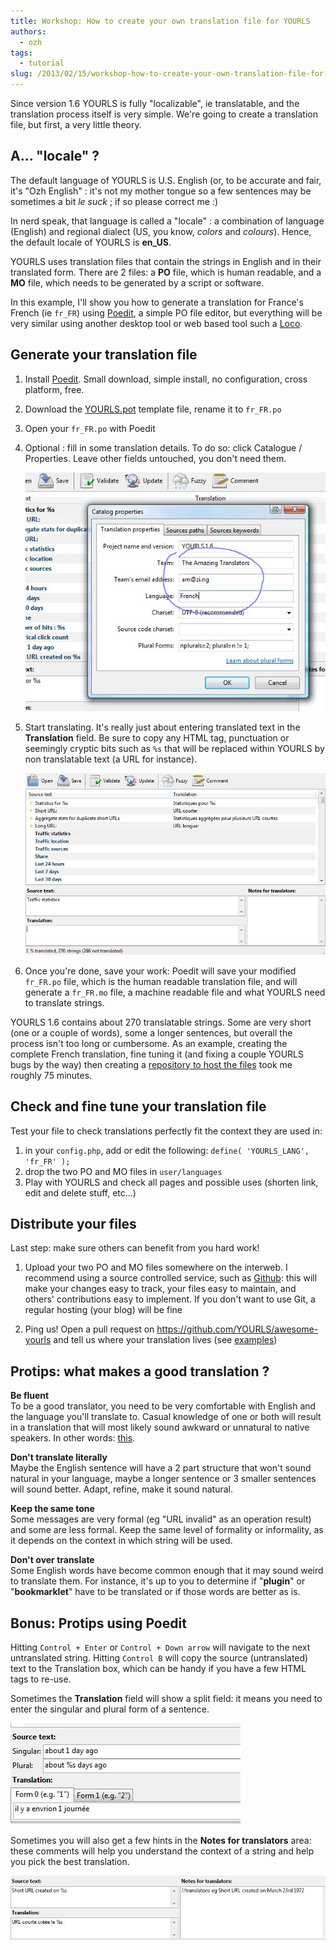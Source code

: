```yaml
---
title: Workshop: How to create your own translation file for YOURLS
authors:
  - ozh
tags:
  - tutorial
slug: /2013/02/15/workshop-how-to-create-your-own-translation-file-for-yourls
---
```


Since version 1.6 YOURLS is fully "localizable", ie translatable, and the translation process itself is very simple. We're going to create a translation file, but first, a very little theory.

<!--truncate-->

## A… "locale" ?

The default language of YOURLS is U.S. English (or, to be accurate and fair, it's "Ozh English" : it's not my mother tongue so a few sentences may be sometimes a bit *le suck* ; if so please correct me :)

In nerd speak, that language is called a "locale" : a combination of language (English) and regional dialect (US, you know, *colors* and *colours*). Hence, the default locale of YOURLS is **en_US**.

YOURLS uses translation files that contain the strings in English and in their translated form. There are 2 files: a **PO** file, which is human readable, and a **MO** file, which needs to be generated by a script or software.

In this example, I'll show you how to generate a translation for France's French (ie `fr_FR`) using [Poedit](https://poedit.net/ "Poedit"), a simple PO file editor, but everything will be very similar using another desktop tool or web based tool such a [Loco](https://localise.biz/free/poeditor "Loco").

## Generate your translation file

1. Install [Poedit](https://poedit.net/ "Poedit"). Small download, simple install, no configuration, cross platform, free.
2. Download the [YOURLS.pot](https://github.com/YOURLS/YOURLS.pot "YOURLS.pot") template file, rename it to `fr_FR.po`
3. Open your `fr_FR.po` with Poedit
4. Optional : fill in some translation details. To do so: click Catalogue / Properties. Leave other fields untouched, you don't need them.

    ![](./1.jpg)

5. Start translating. It's really just about entering translated text in the **Translation** field. Be sure to copy any HTML tag, punctuation or seemingly cryptic bits such as `%s` that will be replaced within YOURLS by non translatable text (a URL for instance).

    ![](./2.jpg)

6. Once you're done, save your work: Poedit will save your modified` fr_FR.po` file, which is the human readable translation file, and will generate a `fr_FR.mo` file, a machine readable file and what YOURLS need to translate strings.

YOURLS 1.6 contains about 270 translatable strings. Some are very short (one or a couple of words), some a longer sentences, but overall the process isn't too long or cumbersome. As an example, creating the complete French translation, fine tuning it (and fixing a couple YOURLS bugs by the way) then creating a [repository to host the files](https://github.com/ozh/YOURLS-fr_FR "YOURLS French translation") took me roughly 75 minutes.

## Check and fine tune your translation file

Test your file to check translations perfectly fit the context they are used in:

1. in your `config.php`, add or edit the following:
    `define( 'YOURLS_LANG', 'fr_FR' );`
2. drop the two PO and MO files in `user/languages`
3. Play with YOURLS and check all pages and possible uses (shorten link, edit and delete stuff, etc…)

## Distribute your files

Last step: make sure others can benefit from you hard work!

1. Upload your two PO and MO files somewhere on the interweb. I recommend using a source controlled service, such as [Github](https://github.com/ "Github"): this will make your changes easy to track, your files easy to maintain, and others' contributions easy to implement. If you don't want to use Git, a regular hosting (your blog) will be fine

2. Ping us! Open a pull request on https://github.com/YOURLS/awesome-yourls and tell us where your translation lives (see [examples](https://github.com/YOURLS/awesome/pulls?q=is%3Apr+translation+ "examples"))

## Protips: what makes a good translation ?

**Be fluent**<br/>
To be a good translator, you need to be very comfortable with English and the language you'll translate to. Casual knowledge of one or both will result in a translation that will most likely sound awkward or unnatural to native speakers. In other words: [this](https://www.youtube.com/watch?v=HbvYeLxMKN8).

**Don't translate literally**<br/>
Maybe the English sentence will have a 2 part structure that won't sound natural in your language, maybe a longer sentence or 3 smaller sentences will sound better. Adapt, refine, make it sound natural.

**Keep the same tone**<br/>
Some messages are very formal (eg "URL invalid" as an operation result) and some are less formal. Keep the same level of formality or informality, as it depends on the context in which string will be used.

**Don't over translate**<br/>
Some English words have become common enough that it may sound weird to translate them. For instance, it's up to you to determine if "**plugin**" or "**bookmarklet**" have to be translated or if those words are better as is.

## Bonus: Protips using Poedit

Hitting `Control + Enter` or `Control + Down arrow` will navigate to the next untranslated string. Hitting `Control B` will copy the source (untranslated) text to the Translation box, which can be handy if you have a few HTML tags to re-use.

Sometimes the **Translation** field will show a split field: it means you need to enter the singular and plural form of a sentence.

![](./3.jpg)


Sometimes you will also get a few hints in the **Notes for translators** area: these comments will help you understand the context of a string and help you pick the best translation.


![](./4.jpg)
